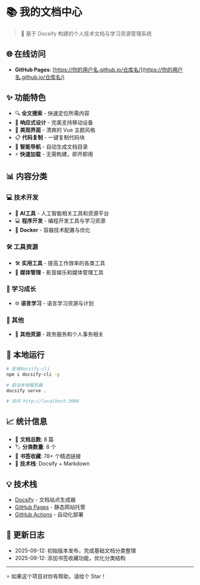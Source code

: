 # 📚 我的文档中心

> 🚀 基于 Docsify 构建的个人技术文档与学习资源管理系统

## 🌐 在线访问

- **GitHub Pages**: [https://你的用户名.github.io/仓库名/](https://你的用户名.github.io/仓库名/)

## ✨ 功能特色

- 🔍 **全文搜索** - 快速定位所需内容
- 📱 **响应式设计** - 完美支持移动设备
- 🎨 **美观界面** - 清爽的 Vue 主题风格  
- 📋 **代码复制** - 一键复制代码块
- 🔗 **智能导航** - 自动生成文档目录
- ⚡ **快速加载** - 无需构建，即开即用

## 📊 内容分类

### 💻 技术开发
- 🤖 **AI工具** - 人工智能相关工具和资源平台
- 💻 **程序开发** - 编程开发工具与学习资源
- 🐳 **Docker** - 容器技术配置与优化

### 🛠️ 工具资源
- 🛠️ **实用工具** - 提高工作效率的各类工具
- 🎵 **媒体管理** - 影音娱乐和媒体管理工具

### 📖 学习成长
- 🌐 **语言学习** - 语言学习资源与计划

### 📎 其他
- 📁 **其他资源** - 政务服务和个人事务相关

## 🚀 本地运行

```bash
# 安装docsify-cli
npm i docsify-cli -g

# 启动本地服务器
docsify serve .

# 访问 http://localhost:3000
```

## 📈 统计信息

- 📄 **文档总数**: 8 篇
- 🏷️ **分类数量**: 8 个
- 🔗 **书签收藏**: 78+ 个精选链接
- 🔧 **技术栈**: Docsify + Markdown

## 💡 技术栈

- [Docsify](https://docsify.js.org/) - 文档站点生成器
- [GitHub Pages](https://pages.github.com/) - 静态网站托管
- [GitHub Actions](https://github.com/features/actions) - 自动化部署

## 📝 更新日志

- 2025-09-12: 初始版本发布，完成基础文档分类整理
- 2025-09-12: 添加书签收藏功能，优化分类结构

---

⭐ 如果这个项目对你有帮助，请给个 Star！
